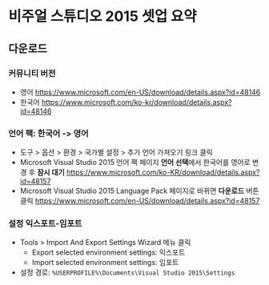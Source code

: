 # 비주얼 스튜디오 2015 셋업 요약

## 다운로드

### 커뮤니티 버전

* 영어 <https://www.microsoft.com/en-US/download/details.aspx?id=48146>
* 한국어 <https://www.microsoft.com/ko-kr/download/details.aspx?id=48146>

### 언어 팩: 한국어 -> 영어

* 도구 > 옵션 > 환경 > 국가별 설정 > 추가 언어 가져오기 링크 클릭
* Microsoft Visual Studio 2015 언어 팩 페이지 **언어 선택**에서 한국어를 영어로 변경 후 **잠시 대기** <https://www.microsoft.com/ko-KR/download/details.aspx?id=48157>
* Microsoft Visual Studio 2015 Language Pack 페이지로 바뀌면 **다운로드** 버튼 클릭 <https://www.microsoft.com/en-US/download/details.aspx?id=48157> 

### 설정 익스포트-임포트

* Tools > Import And Export Settings Wizard 메뉴 클릭
    * Export selected environment settings: 익스포트
    * Import selected environment settings: 임포트
* 설정 경로: `%USERPROFILE%\Documents\Visual Studio 2015\Settings`
